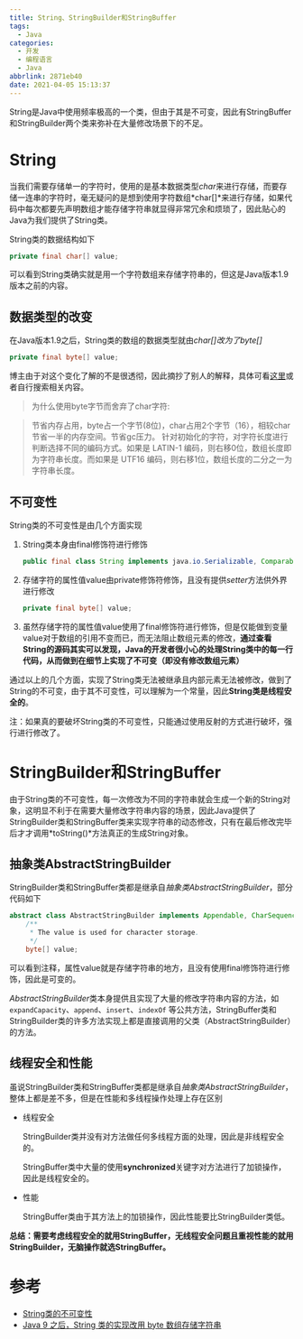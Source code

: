 ```yaml
---
title: String、StringBuilder和StringBuffer
tags:
  - Java
categories:
  - 开发
  - 编程语言
  - Java
abbrlink: 2871eb40
date: 2021-04-05 15:13:37
---
```


String是Java中使用频率极高的一个类，但由于其是不可变，因此有StringBuffer和StringBuilder两个类来弥补在大量修改场景下的不足。



<!-- more -->



# String

当我们需要存储单一的字符时，使用的是基本数据类型*char*来进行存储，而要存储一连串的字符时，毫无疑问的是想到使用字符数组*char[]*来进行存储，如果代码中每次都要先声明数组才能存储字符串就显得非常冗余和烦琐了，因此贴心的Java为我们提供了String类。

String类的数据结构如下

``` java
private final char[] value;
```

可以看到String类确实就是用一个字符数组来存储字符串的，但这是Java版本1.9版本之前的内容。



## 数据类型的改变

在Java版本1.9之后，String类的数组的数据类型就由*char[]*改为了*byte[]*

``` java
private final byte[] value;
```

博主由于对这个变化了解的不是很透彻，因此摘抄了别人的解释，具体可看[这里](https://github.com/Snailclimb/JavaGuide/issues/675)或者自行搜索相关内容。

> 为什么使用byte字节而舍弃了char字符:

> 节省内存占用，byte占一个字节(8位)，char占用2个字节（16），相较char节省一半的内存空间。节省gc压力。
> 针对初始化的字符，对字符长度进行判断选择不同的编码方式。如果是 LATIN-1 编码，则右移0位，数组长度即为字符串长度。而如果是 UTF16 编码，则右移1位，数组长度的二分之一为字符串长度。



## 不可变性

String类的不可变性是由几个方面实现

1. String类本身由final修饰符进行修饰

   ``` java
   public final class String implements java.io.Serializable, Comparable<String>, CharSequence {
   ```

2. 存储字符的属性值value由private修饰符修饰，且没有提供*setter*方法供外界进行修改

   ``` java
   private final byte[] value;
   ```

3. 虽然存储字符的属性值value使用了final修饰符进行修饰，但是仅能做到变量value对于数组的引用不变而已，而无法阻止数组元素的修改，**通过查看String的源码其实可以发现，Java的开发者很小心的处理String类中的每一行代码，从而做到在细节上实现了不可变（即没有修改数组元素）**

通过以上的几个方面，实现了String类无法被继承且内部元素无法被修改，做到了String的不可变，由于其不可变性，可以理解为一个常量，因此**String类是线程安全的**。

注：如果真的要破坏String类的不可变性，只能通过使用反射的方式进行破坏，强行进行修改了。



# StringBuilder和StringBuffer

由于String类的不可变性，每一次修改为不同的字符串就会生成一个新的String对象，这明显不利于在需要大量修改字符串内容的场景，因此Java提供了StringBuilder类和StringBuffer类来实现字符串的动态修改，只有在最后修改完毕后才才调用*toString()*方法真正的生成String对象。



## 抽象类AbstractStringBuilder

StringBuilder类和StringBuffer类都是继承自*抽象类AbstractStringBuilder*，部分代码如下

``` java
abstract class AbstractStringBuilder implements Appendable, CharSequence {
    /**
     * The value is used for character storage.
     */
    byte[] value;
```

可以看到注释，属性value就是存储字符串的地方，且没有使用final修饰符进行修饰，因此是可变的。

*AbstractStringBuilder*类本身提供且实现了大量的修改字符串内容的方法，如 `expandCapacity`、`append`、`insert`、`indexOf` 等公共方法，StringBuffer类和StringBuilder类的许多方法实现上都是直接调用的父类（AbstractStringBuilder）的方法。



## 线程安全和性能

虽说StringBuilder类和StringBuffer类都是继承自*抽象类AbstractStringBuilder*，整体上都是差不多，但是在性能和多线程操作处理上存在区别

* 线程安全

  StringBuilder类并没有对方法做任何多线程方面的处理，因此是非线程安全的。

  StringBuffer类中大量的使用**synchronized**关键字对方法进行了加锁操作，因此是线程安全的。

* 性能

  StringBuffer类由于其方法上的加锁操作，因此性能要比StringBuilder类低。

**总结：需要考虑线程安全的就用StringBuffer，无线程安全问题且重视性能的就用StringBuilder，无脑操作就选StringBuffer。**





# 参考

* [String类的不可变性](https://www.jianshu.com/p/cd72099051f9)
* [Java 9 之后，String 类的实现改用 byte 数组存储字符串](https://github.com/Snailclimb/JavaGuide/issues/675)